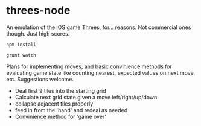 threes-node
===========

An emulation of the iOS game Threes, for... reasons. Not commercial ones though. Just high scores.

`npm install`

`grunt watch`

Plans for implementing moves, and basic convinience methods for evaluating game state like counting nearest, expected values on next move, etc. Suggestions welcome.

 - Deal first 9 tiles into the starting grid
 - Calculate next grid state given a move left/right/up/down
  - collapse adjacent tiles properly
  - feed in from the 'hand' and redeal as needed
 -  Convinience method for 'game over'
